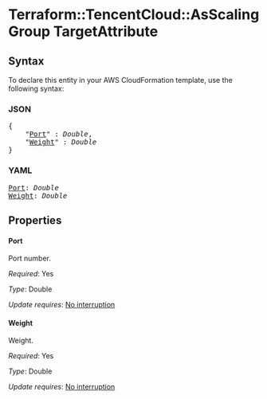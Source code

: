 # Terraform::TencentCloud::AsScalingGroup TargetAttribute

## Syntax

To declare this entity in your AWS CloudFormation template, use the following syntax:

### JSON

<pre>
{
    "<a href="#port" title="Port">Port</a>" : <i>Double</i>,
    "<a href="#weight" title="Weight">Weight</a>" : <i>Double</i>
}
</pre>

### YAML

<pre>
<a href="#port" title="Port">Port</a>: <i>Double</i>
<a href="#weight" title="Weight">Weight</a>: <i>Double</i>
</pre>

## Properties

#### Port

Port number.

_Required_: Yes

_Type_: Double

_Update requires_: [No interruption](https://docs.aws.amazon.com/AWSCloudFormation/latest/UserGuide/using-cfn-updating-stacks-update-behaviors.html#update-no-interrupt)

#### Weight

Weight.

_Required_: Yes

_Type_: Double

_Update requires_: [No interruption](https://docs.aws.amazon.com/AWSCloudFormation/latest/UserGuide/using-cfn-updating-stacks-update-behaviors.html#update-no-interrupt)

